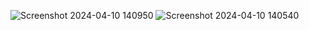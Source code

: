 ![Screenshot 2024-04-10 140950](https://github.com/kevinnsetiawan/Tugas-2-Coder/assets/159034180/cf7399e8-5e46-4829-8589-e1ed0f326c8d)
![Screenshot 2024-04-10 140540](https://github.com/kevinnsetiawan/Tugas-2-Coder/assets/159034180/a01bf0aa-bc87-468c-a4d7-808eddbb045e)
